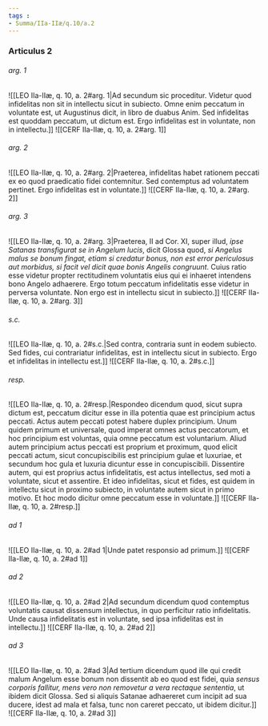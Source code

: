 ```yaml
---
tags : 
- Summa/IIa-IIæ/q.10/a.2
---
```


### Articulus 2

###### arg. 1
![[LEO IIa-IIæ, q. 10, a. 2#arg. 1|Ad secundum sic proceditur. Videtur quod infidelitas non sit in intellectu sicut in subiecto. Omne enim peccatum in voluntate est, ut Augustinus dicit, in libro de duabus Anim. Sed infidelitas est quoddam peccatum, ut dictum est. Ergo infidelitas est in voluntate, non in intellectu.]]
![[CERF IIa-IIæ, q. 10, a. 2#arg. 1]]

###### arg. 2
![[LEO IIa-IIæ, q. 10, a. 2#arg. 2|Praeterea, infidelitas habet rationem peccati ex eo quod praedicatio fidei contemnitur. Sed contemptus ad voluntatem pertinet. Ergo infidelitas est in voluntate.]]
![[CERF IIa-IIæ, q. 10, a. 2#arg. 2]]

###### arg. 3
![[LEO IIa-IIæ, q. 10, a. 2#arg. 3|Praeterea, II ad Cor. XI, super illud, *ipse Satanas transfigurat se in Angelum lucis*, dicit Glossa quod, *si Angelus malus se bonum fingat, etiam si credatur bonus, non est error periculosus aut morbidus, si facit vel dicit quae bonis Angelis congruunt*. Cuius ratio esse videtur propter rectitudinem voluntatis eius qui ei inhaeret intendens bono Angelo adhaerere. Ergo totum peccatum infidelitatis esse videtur in perversa voluntate. Non ergo est in intellectu sicut in subiecto.]]
![[CERF IIa-IIæ, q. 10, a. 2#arg. 3]]

###### s.c.
![[LEO IIa-IIæ, q. 10, a. 2#s.c.|Sed contra, contraria sunt in eodem subiecto. Sed fides, cui contrariatur infidelitas, est in intellectu sicut in subiecto. Ergo et infidelitas in intellectu est.]]
![[CERF IIa-IIæ, q. 10, a. 2#s.c.]]

###### resp.
![[LEO IIa-IIæ, q. 10, a. 2#resp.|Respondeo dicendum quod, sicut supra dictum est, peccatum dicitur esse in illa potentia quae est principium actus peccati. Actus autem peccati potest habere duplex principium. Unum quidem primum et universale, quod imperat omnes actus peccatorum, et hoc principium est voluntas, quia omne peccatum est voluntarium. Aliud autem principium actus peccati est proprium et proximum, quod elicit peccati actum, sicut concupiscibilis est principium gulae et luxuriae, et secundum hoc gula et luxuria dicuntur esse in concupiscibili. Dissentire autem, qui est proprius actus infidelitatis, est actus intellectus, sed moti a voluntate, sicut et assentire. Et ideo infidelitas, sicut et fides, est quidem in intellectu sicut in proximo subiecto, in voluntate autem sicut in primo motivo. Et hoc modo dicitur omne peccatum esse in voluntate.]]
![[CERF IIa-IIæ, q. 10, a. 2#resp.]]

###### ad 1
![[LEO IIa-IIæ, q. 10, a. 2#ad 1|Unde patet responsio ad primum.]]
![[CERF IIa-IIæ, q. 10, a. 2#ad 1]]

###### ad 2
![[LEO IIa-IIæ, q. 10, a. 2#ad 2|Ad secundum dicendum quod contemptus voluntatis causat dissensum intellectus, in quo perficitur ratio infidelitatis. Unde causa infidelitatis est in voluntate, sed ipsa infidelitas est in intellectu.]]
![[CERF IIa-IIæ, q. 10, a. 2#ad 2]]

###### ad 3
![[LEO IIa-IIæ, q. 10, a. 2#ad 3|Ad tertium dicendum quod ille qui credit malum Angelum esse bonum non dissentit ab eo quod est fidei, quia *sensus corporis fallitur, mens vero non removetur a vera rectaque sententia*, ut ibidem dicit Glossa. Sed si aliquis Satanae adhaereret cum incipit ad sua ducere, idest ad mala et falsa, tunc non careret peccato, ut ibidem dicitur.]]
![[CERF IIa-IIæ, q. 10, a. 2#ad 3]]

